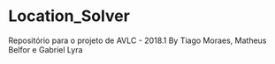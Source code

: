 # Location_Solver
Repositório para o projeto de AVLC - 2018.1
By Tiago Moraes, Matheus Belfor e Gabriel Lyra
